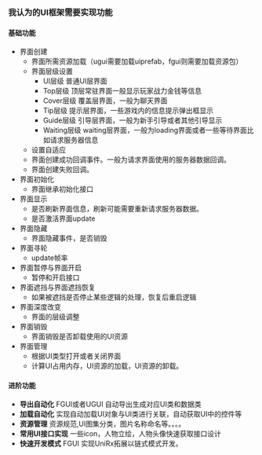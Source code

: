 ### 我认为的UI框架需要实现功能

#### 基础功能

- 界面创建
  - 界面所需资源加载（ugui需要加载uiprefab，fgui则需要加载资源包）
  - 界面层级设置
    - UI层级 普通UI层界面
    - Top层级 顶层常驻界面一般显示玩家战力金钱等信息
    - Cover层级 覆盖层界面，一般为聊天界面
    - Tip层级 提示层界面，一些游戏内的信息提示弹出框显示
    - Guide层级 引导层界面，一般为新手引导或者其他引导显示
    - Waiting层级 waiting层界面，一般为loading界面或者一些等待界面比如请求服务器信息
  - 设置自适应
  - 界面创建成功回调事件。一般为请求界面使用的服务器数据回调。
  - 界面创建失败回调。
- 界面初始化
  - 界面继承初始化接口
- 界面显示
  - 是否刷新界面信息，刷新可能需要重新请求服务器数据。
  - 是否激活界面update
- 界面隐藏
  - 界面隐藏事件，是否销毁
- 界面寻轮
  - update帧率
- 界面暂停与界面开启
  - 暂停和开启接口
- 界面遮挡与界面遮挡恢复
  - 如果被遮挡是否停止某些逻辑的处理，恢复后重启逻辑
- 界面深度改变
  - 界面的层级调整
- 界面销毁
  - 界面销毁是否卸载使用的UI资源
- 界面管理
  - 根据UI类型打开或者关闭界面
  - 计算UI占用内存，UI资源的加载，UI资源的卸载。

#### 进阶功能

- **导出自动化**   FGUI或者UGUI 自动导出生成对应UI类和数据类
- **加载自动化** 实现自动加载UI对象与UI类进行关联，自动获取UI中的控件等
- **资源管理**  资源规范,UI图集分类，图片名称命名等。。。。
- **常用UI接口实现** 一些icon，人物立绘，人物头像快速获取接口设计
- **快速开发模式** FGUI 实现UniRx拓展以链式模式开发。

